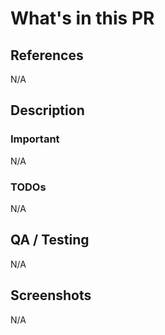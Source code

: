 # What's in this PR

## References

N/A <!-- Link any other source of information if necessary -->

## Description

<!-- Describe the steps taken in the PR to solve the issue, and announce any change unrelated to the task -->

### Important

N/A <!-- Any important instructions to be able to manual test the content of this PR -->

### TODOs

N/A <!-- Any TODO left for the completion of the task, or additional changes to address in future tasks -->

## QA / Testing

N/A <!-- Tests that were added or done, and screenshots of the result, if applicable -->

## Screenshots

N/A <!-- Screenshot of the visual changes or new component created, if applicable -->
